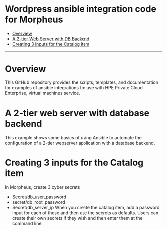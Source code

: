 Wordpress ansible integration code for Morpheus
===============================================

* [Overview](#overview)
* [A 2-tier Web Server with DB Backend](#A-2-tier-web-server-with-database-backend)
* [Creating 3 inputs for the Catalog item](#creating-3-inputs-for-the-catalog-item)

----------------------------------

# Overview

This GitHub repository provides the scripts, templates, and documentation for examples of ansible integrations for use with HPE Private Cloud Enterprise, virtual machines service.


# A 2-tier web server with database backend 

This example shows some basics of using Ansible to automate the configuration of a 2-tier webserver application with a database backend. 

# Creating 3 inputs for the Catalog item
In Morpheus, create 3 cyber secrets
* Secret/db_user_password
* secret/db_root_password
* Secret/db_server_ip
When you create the catalog item, add a password input for each of these and then use the secrets as defaults. Users can create their own secrets if they wish and then enter them at the command line.